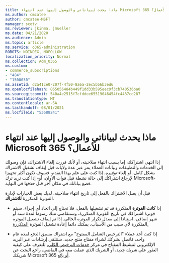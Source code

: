 ```yaml
---
title: ماذا يحدث لبياناتي والوصول إليها عند انتهاء Microsoft 365 للأعمال؟
ms.author: cmcatee
author: cmcatee-MSFT
manager: scotv
ms.reviewer: jkinma, jmueller
ms.date: 04/21/2020
ms.audience: Admin
ms.topic: article
ms.service: o365-administration
ROBOTS: NOINDEX, NOFOLLOW
localization_priority: Normal
ms.collection: Adm_O365
ms.custom:
- commerce_subscriptions
- "484"
- "1500030"
ms.assetid: d2a41ce0-207f-4f50-8a6a-2ec5b56b3ed6
ms.openlocfilehash: 865056484b449f1dd33b595eec9f3cb740536ba0
ms.sourcegitcommit: 540a4e2515f7cfddee65519046454fc4437cd287
ms.translationtype: MT
ms.contentlocale: ar-SA
ms.lasthandoff: 08/01/2021
ms.locfileid: "53688241"
---
```

# <a name="what-happens-to-my-data-and-access-when-my-microsoft-365-for-business-subscription-ends"></a>ماذا يحدث لبياناتي والوصول إليها عند انتهاء Microsoft 365 للأعمال؟

إذا انتهى اشتراكك، إما بسبب انتهاء صلاحيته، أو لأنك قررت إلغاء الاشتراك، فإن وصولك إلى الخدمات والتطبيقات وبيانات العملاء يمر عبر عدة ولايات قبل إيقاف تشغيل الاشتراك بشكل كامل، أو إلغاء *توفيره.* إذا كنت على علم بهذا التقدم، فسوف تكون أكثر تجهيزا لإرجاع اشتراكك إلى حالة نشطة قبل فوات الأوان، أو- إذا كنت تريد ترك Microsoft- فضع بياناتك في مكان آخر قبل حذفها في النهاية.
  
قبل أن يصل الاشتراك بالفعل إلى تاريخ انتهاء صلاحيته، لديك بعض الخيارات لإدارة الفوترة المتكررة **للاشتراك**.
  
- إذا **كانت الفوترة** المتكررة قد تم تشغيلها بالفعل، فلا تحتاج إلى اتخاذ أي إجراء. سيتم فوترة اشتراكك  في تاريخ الفوترة المتكررة، وستتقاضى منك رسوما لمدة سنة أو شهر إضافي، استنادا إلى معدل تكرار الفوترة الحالي. إذا تم إيقاف تشغيل الفوترة المتكررة لأي سبب من الأسباب، يمكنك دائما إعادة تشغيل الفوترة [المتكررة.](https://docs.microsoft.com/microsoft-365/commerce/subscriptions/renew-your-subscription#turn-recurring-billing-off-or-on) 

- إذا كنت أحد عملاء "الترخيص الشامل المفتوح" مع اشتراك مسبق الدفع لمدة عام واحد، فاتصل بشركك لشراء مفتاح منتج جديد. ستتلقى إرشادات عبر البريد الإلكتروني لتنشيط المفتاح في مركز [خدمات الترخيص الكلي.](https://go.microsoft.com/fwlink/p/?LinkID=282016) للتعرف على كيفية العثور على شريك جديد، أو الشريك الذي عملت معه في الماضي، راجع البحث عن شريكك Microsoft 365 [أو بائع](https://docs.microsoft.com/microsoft-365/admin/manage/find-your-partner-or-reseller).
